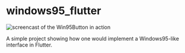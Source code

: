 # windows95_flutter

![screencast of the Win95Button in action](https://lh3.googleusercontent.com/KDxvYE2ItKcRLoTtGeHakJGP662sr1-xiJ1gF_sJGdMZFYcf5CVmDk7FrTdcfxvAw6KHQ12J7vZogws=w392-h762-rw-no)

A simple project showing how one would implement a Windows95-like interface in Flutter.
